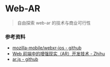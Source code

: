 # Web-AR
> 自由探索  web-ar 的技术与商业可行性



### 参考资料
* [mozilla-mobile/webxr-ios - github](https://github.com/mozilla-mobile/webxr-ios)
* [Web 前端中的增强现实（AR）开发技术 - Zhihu](https://zhuanlan.zhihu.com/p/33051065)
* [ar.js - github](https://github.com/AR-js-org/AR.js)
